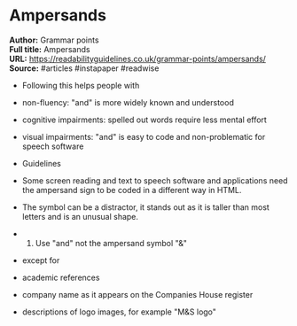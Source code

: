# Ampersands

**Author:** Grammar points  
**Full title:** Ampersands  
**URL:** https://readabilityguidelines.co.uk/grammar-points/ampersands/  
**Source:** #articles #instapaper #readwise

- Following this helps people with 
   
- non-fluency: "and" is more widely known and understood 
   
- cognitive impairments: spelled out words require less mental effort 
   
- visual impairments: "and" is easy to code and non-problematic for speech software 
   
- Guidelines 
   
- Some screen reading and text to speech software and applications need the ampersand sign to be coded in a different way in HTML. 
   
- The symbol can be a distractor, it stands out as it is taller than most letters and is an unusual shape. 
   
- 1. Use "and" not the ampersand symbol "&" 
   
- except for 
   
- academic references 
   
- company name as it appears on the Companies House register 
   
- descriptions of logo images, for example "M&S logo" 
   
